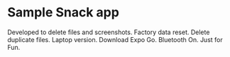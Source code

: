 # Sample Snack app

Developed to delete files and screenshots.
Factory data reset.
Delete duplicate files.
Laptop version.
Download Expo Go.
Bluetooth On.
Just for Fun.
